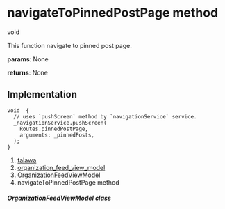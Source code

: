 
<div>

# navigateToPinnedPostPage method

</div>


void 



This function navigate to pinned post page.

**params**: None

**returns**: None



## Implementation

``` language-dart
void  {
  // uses `pushScreen` method by `navigationService` service.
  _navigationService.pushScreen(
    Routes.pinnedPostPage,
    arguments: _pinnedPosts,
  );
}
```







1.  [talawa](../../index.md)
2.  [organization_feed_view_model](../../view_model_after_auth_view_models_feed_view_models_organization_feed_view_model/)
3.  [OrganizationFeedViewModel](../../view_model_after_auth_view_models_feed_view_models_organization_feed_view_model/OrganizationFeedViewModel-class.md)
4.  navigateToPinnedPostPage method

##### OrganizationFeedViewModel class







